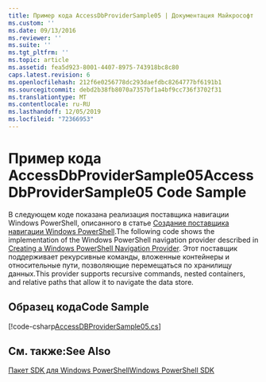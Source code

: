 ```yaml
---
title: Пример кода AccessDbProviderSample05 | Документация Майкрософт
ms.custom: ''
ms.date: 09/13/2016
ms.reviewer: ''
ms.suite: ''
ms.tgt_pltfrm: ''
ms.topic: article
ms.assetid: fea5d923-8001-4407-8975-743918bc8c80
caps.latest.revision: 6
ms.openlocfilehash: 212f6e0256778dc293daefdbc8264777bf6191b1
ms.sourcegitcommit: debd2b38fb8070a7357bf1a4bf9cc736f3702f31
ms.translationtype: MT
ms.contentlocale: ru-RU
ms.lasthandoff: 12/05/2019
ms.locfileid: "72366953"
---
```

# <a name="accessdbprovidersample05-code-sample"></a><span data-ttu-id="1bfd0-102">Пример кода AccessDbProviderSample05</span><span class="sxs-lookup"><span data-stu-id="1bfd0-102">AccessDbProviderSample05 Code Sample</span></span>

<span data-ttu-id="1bfd0-103">В следующем коде показана реализация поставщика навигации Windows PowerShell, описанного в статье [Создание поставщика навигации Windows PowerShell](./creating-a-windows-powershell-navigation-provider.md).</span><span class="sxs-lookup"><span data-stu-id="1bfd0-103">The following code shows the implementation of the Windows PowerShell navigation provider described in [Creating a Windows PowerShell Navigation Provider](./creating-a-windows-powershell-navigation-provider.md).</span></span> <span data-ttu-id="1bfd0-104">Этот поставщик поддерживает рекурсивные команды, вложенные контейнеры и относительные пути, позволяющие перемещаться по хранилищу данных.</span><span class="sxs-lookup"><span data-stu-id="1bfd0-104">This provider supports recursive commands, nested containers, and relative paths that allow it to navigate the data store.</span></span>

## <a name="code-sample"></a><span data-ttu-id="1bfd0-105">Образец кода</span><span class="sxs-lookup"><span data-stu-id="1bfd0-105">Code Sample</span></span>

[!code-csharp[AccessDBProviderSample05.cs](../../../../powershell-sdk-samples/SDK-2.0/csharp/AccessDBProviderSample05/AccessDBProviderSample05.cs#L11-L1960 "AccessDBProviderSample05.cs")]

## <a name="see-also"></a><span data-ttu-id="1bfd0-106">См. также:</span><span class="sxs-lookup"><span data-stu-id="1bfd0-106">See Also</span></span>

[<span data-ttu-id="1bfd0-107">Пакет SDK для Windows PowerShell</span><span class="sxs-lookup"><span data-stu-id="1bfd0-107">Windows PowerShell SDK</span></span>](../windows-powershell-reference.md)
